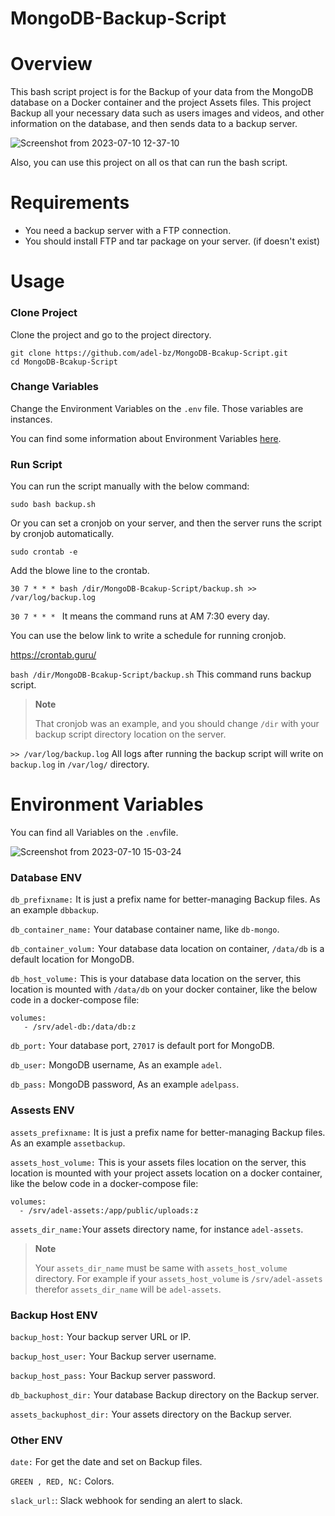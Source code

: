 # MongoDB-Backup-Script

# Overview
This bash script project is for the Backup of your data from the MongoDB database on a Docker container and the project Assets files.
This project Backup all your necessary data such as users images and videos, and other information on the database, and then sends data to a backup server.


![Screenshot from 2023-07-10 12-37-10](https://github.com/adel-bz/MongoDB-Bcakup-Script/assets/45201934/7380833e-21e8-4146-bd49-2d4090251c33)

Also, you can use this project on all os that can run the bash script.

# Requirements
- You need a backup server with a FTP connection.
- You should install FTP and tar package on your server. (if doesn't exist)


# Usage
### Clone Project
Clone the project and go to the project directory.
```
git clone https://github.com/adel-bz/MongoDB-Bcakup-Script.git
cd MongoDB-Bcakup-Script
```
### Change Variables
Change the Environment Variables on the ```.env``` file. Those variables are instances.

You can find some information about Environment Variables [here](#environment-variables).

### Run Script
You can run the script manually with the below command:
```
sudo bash backup.sh
```
Or you can set a cronjob on your server, and then the server runs the script by cronjob automatically.
```
sudo crontab -e
```
Add the blowe line to the crontab.
```
30 7 * * * bash /dir/MongoDB-Bcakup-Script/backup.sh >> /var/log/backup.log
```

```30 7 * * * ```  It means the command runs at AM 7:30 every day.

You can use the below link to write a schedule for running cronjob.

https://crontab.guru/

```bash /dir/MongoDB-Bcakup-Script/backup.sh```  This command runs backup script.

> **Note**
> 
> That cronjob was an example, and you should change ```/dir``` with your backup script directory location on the server.

```>> /var/log/backup.log``` All logs after running the backup script will write on ```backup.log``` in ```/var/log/``` directory.

# Environment Variables
You can find all Variables on the ```.env```file.


![Screenshot from 2023-07-10 15-03-24](https://github.com/adel-bz/MongoDB-Bcakup-Script/assets/45201934/d0c7f876-ff0b-439b-bb53-26e882fbcfee)

### Database ENV

```db_prefixname:``` It is just a prefix name for better-managing Backup files. As an example ```dbbackup```.

```db_container_name:``` Your database container name, like ```db-mongo```.

```db_container_volum:``` Your database data location on container, ```/data/db``` is a default location for MongoDB.

```db_host_volume:``` This is your database data location on the server, this location is mounted with ```/data/db``` on your docker container, like the below code in a docker-compose file:

```
volumes:
   - /srv/adel-db:/data/db:z
```

```db_port:``` Your database port, ```27017``` is default port for MongoDB.

```db_user:``` MongoDB username, As an example ```adel```.

```db_pass:``` MongoDB password, As an example ```adelpass```.

### Assests ENV

```assets_prefixname:``` It is just a prefix name for better-managing Backup files. As an example ```assetbackup```.

```assets_host_volume:``` This is your assets files location on the server, this location is mounted with your project assets location on a docker container, like the below code in a docker-compose file:

```
volumes:
  - /srv/adel-assets:/app/public/uploads:z
```

```assets_dir_name:```Your assets directory name, for instance ```adel-assets```.

> **Note**
> 
> Your ```assets_dir_name``` must be same with ```assets_host_volume``` directory. For example if your ```assets_host_volume``` is ```/srv/adel-assets```  therefor ```assets_dir_name``` will be ```adel-assets```.


### Backup Host ENV

```backup_host:``` Your backup server URL or IP.

```backup_host_user:``` Your Backup server username.

```backup_host_pass:``` Your Backup server password.

```db_backuphost_dir:``` Your database Backup directory on the Backup server.

```assets_backuphost_dir:``` Your assets directory on the Backup server.


### Other ENV

```date:``` For get the date and set on Backup files.

```GREEN , RED, NC:``` Colors.

```slack_url:```: Slack webhook for sending an alert to slack.
